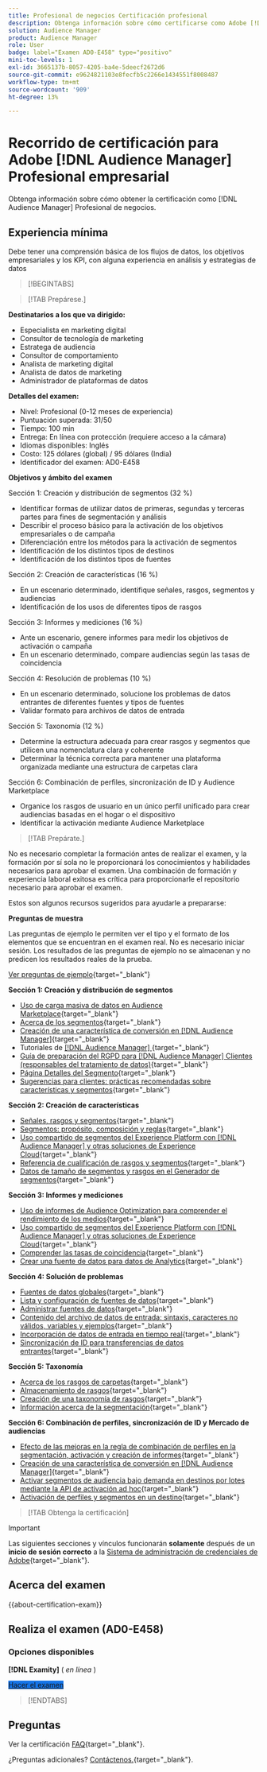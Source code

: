 ```yaml
---
title: Profesional de negocios Certificación profesional
description: Obtenga información sobre cómo certificarse como Adobe [!DNL Audience Manager] Profesional de negocios.
solution: Audience Manager
product: Audience Manager
role: User
badge: label="Examen AD0-E458" type="positivo"
mini-toc-levels: 1
exl-id: 3665137b-8057-4205-ba4e-5deecf2672d6
source-git-commit: e9624821103e8fecfb5c2266e1434551f8008487
workflow-type: tm+mt
source-wordcount: '909'
ht-degree: 13%

---
```


# Recorrido de certificación para Adobe [!DNL Audience Manager] Profesional empresarial

Obtenga información sobre cómo obtener la certificación como [!DNL Audience Manager] Profesional de negocios.

## Experiencia mínima

Debe tener una comprensión básica de los flujos de datos, los objetivos empresariales y los KPI, con alguna experiencia en análisis y estrategias de datos

>[!BEGINTABS]

>[!TAB Prepárese.]

**Destinatarios a los que va dirigido:**

* Especialista en marketing digital
* Consultor de tecnología de marketing
* Estratega de audiencia
* Consultor de comportamiento
* Analista de marketing digital
* Analista de datos de marketing
* Administrador de plataformas de datos

**Detalles del examen:**

* Nivel: Profesional (0-12 meses de experiencia)
* Puntuación superada: 31/50
* Tiempo: 100 min
* Entrega: En línea con protección (requiere acceso a la cámara)
* Idiomas disponibles: Inglés
* Costo: 125 dólares (global) / 95 dólares (India)
* Identificador del examen: AD0-E458

**Objetivos y ámbito del examen**

Sección 1: Creación y distribución de segmentos (32 %)

* Identificar formas de utilizar datos de primeras, segundas y terceras partes para fines de segmentación y análisis
* Describir el proceso básico para la activación de los objetivos empresariales o de campaña
* Diferenciación entre los métodos para la activación de segmentos
* Identificación de los distintos tipos de destinos
* Identificación de los distintos tipos de fuentes

Sección 2: Creación de características (16 %)

* En un escenario determinado, identifique señales, rasgos, segmentos y audiencias
* Identificación de los usos de diferentes tipos de rasgos

Sección 3: Informes y mediciones (16 %)

* Ante un escenario, genere informes para medir los objetivos de activación o campaña
* En un escenario determinado, compare audiencias según las tasas de coincidencia

Sección 4: Resolución de problemas (10 %)

* En un escenario determinado, solucione los problemas de datos entrantes de diferentes fuentes y tipos de fuentes
* Validar formato para archivos de datos de entrada

Sección 5: Taxonomía (12 %)

* Determine la estructura adecuada para crear rasgos y segmentos que utilicen una nomenclatura clara y coherente
* Determinar la técnica correcta para mantener una plataforma organizada mediante una estructura de carpetas clara

Sección 6: Combinación de perfiles, sincronización de ID y Audience Marketplace

* Organice los rasgos de usuario en un único perfil unificado para crear audiencias basadas en el hogar o el dispositivo
* Identificar la activación mediante Audience Marketplace

>[!TAB Prepárate.]

No es necesario completar la formación antes de realizar el examen, y la formación por sí sola no le proporcionará los conocimientos y habilidades necesarios para aprobar el examen. Una combinación de formación y experiencia laboral exitosa es crítica para proporcionarle el repositorio necesario para aprobar el examen.

Estos son algunos recursos sugeridos para ayudarle a prepararse:

**Preguntas de muestra**

Las preguntas de ejemplo le permiten ver el tipo y el formato de los elementos que se encuentran en el examen real. No es necesario iniciar sesión. Los resultados de las preguntas de ejemplo no se almacenan y no predicen los resultados reales de la prueba.

[Ver preguntas de ejemplo](https://scorpion.caveon.com/launchpad/ad0-e458-adobe-audience-manager-business-practitioner-professional-copy-dvaivw){target="_blank"}

**Sección 1: Creación y distribución de segmentos**

* [Uso de carga masiva de datos en Audience Marketplace](https://experienceleague.adobe.com/docs/audience-manager-learn/tutorials/audience-marketplace/buying-data/bulk-uploading-data-usage-into-the-audience-marketplace.html){target="_blank"}
* [Acerca de los segmentos](https://experienceleague.adobe.com/docs/analytics/components/segmentation/seg-overview.html?lang=es){target="_blank"}
* [Creación de una característica de conversión en [!DNL Audience Manager]](https://experienceleague.adobe.com/docs/audience-manager-learn/tutorials/build-and-manage-audiences/traits-and-segments/creating-conversion-traits.html){target="_blank"}
* Tutoriales de [[!DNL Audience Manager] ](https://experienceleague.adobe.com/docs/audience-manager-learn/tutorials/overview.html?lang=tr){target="_blank"}
* [Guía de preparación del RGPD para [!DNL Audience Manager] Clientes (responsables del tratamiento de datos)](https://experienceleague.adobe.com/docs/audience-manager/user-guide/overview/data-privacy/data-privacy-reference/aam-gdpr-readiness.html){target="_blank"}
* [Página Detalles del Segmento](https://experienceleague.adobe.com/docs/audience-manager/user-guide/features/segments/segment-summary-view.html){target="_blank"}
* [Sugerencias para clientes: prácticas recomendadas sobre características y segmentos](https://experienceleague.adobe.com/docs/audience-manager-learn/tutorials/build-and-manage-audiences/traits-and-segments/customer-tips-traits-and-segments-best-practices.html%3Flang%3Dja){target="_blank"}

**Sección 2: Creación de características**

* [Señales, rasgos y segmentos](https://experienceleague.adobe.com/docs/audience-manager/user-guide/reference/signal-trait-segment.html?lang=es){target="_blank"}
* [Segmentos: propósito, composición y reglas](https://experienceleague.adobe.com/docs/audience-manager/user-guide/features/segments/segments-purpose.html){target="_blank"}
* [Uso compartido de segmentos del Experience Platform con [!DNL Audience Manager] y otras soluciones de Experience Cloud](https://experienceleague.adobe.com/docs/audience-manager/user-guide/implementation-integration-guides/integration-experience-platform/aam-aep-audience-sharing.html){target="_blank"}
* [Referencia de cualificación de rasgos y segmentos](https://experienceleague.adobe.com/docs/audience-manager/user-guide/features/traits/trait-and-segment-qualification-reference.html){target="_blank"}
* [Datos de tamaño de segmentos y rasgos en el Generador de segmentos](https://experienceleague.adobe.com/docs/audience-manager/user-guide/features/segments/segment-builder-data.html?lang=es){target="_blank"}

**Sección 3: Informes y mediciones**

* [Uso de informes de Audience Optimization para comprender el rendimiento de los medios](https://experienceleague.adobe.com/docs/audience-manager-learn/tutorials/reports/using-audience-optimization-reports-to-understand-media-performance.html){target="_blank"}
* [Uso compartido de segmentos del Experience Platform con [!DNL Audience Manager] y otras soluciones de Experience Cloud](https://experienceleague.adobe.com/docs/audience-manager/user-guide/implementation-integration-guides/integration-experience-platform/aam-aep-audience-sharing.html){target="_blank"}
* [Comprender las tasas de coincidencia](https://experienceleague.adobe.com/docs/audience-manager-learn/tutorials/data-activation/destinations-basics/understanding-match-rates.html){target="_blank"}
* [Crear una fuente de datos para datos de Analytics](https://experienceleague.adobe.com/docs/audience-manager-learn/tutorials/setup-and-admin/data-sources/create-a-data-source-for-analytics-data.html?lang=ru){target="_blank"}

**Sección 4: Solución de problemas**

* [Fuentes de datos globales](https://experienceleague.adobe.com/docs/audience-manager/user-guide/features/data-sources/global-data-sources.html#:~:text=Global%20data%20sources%20are%20accessible,by%20manufacturers%20for%20advertising%20purposes.){target="_blank"}
* [Lista y configuración de fuentes de datos](https://experienceleague.adobe.com/docs/audience-manager/user-guide/features/data-sources/datasources-list-and-settings.html){target="_blank"}
* [Administrar fuentes de datos](https://experienceleague.adobe.com/docs/audience-manager/user-guide/features/data-sources/manage-datasources.html?lang=es){target="_blank"}
* [Contenido del archivo de datos de entrada: sintaxis, caracteres no válidos, variables y ejemplos](https://experienceleague.adobe.com/docs/audience-manager/user-guide/implementation-integration-guides/sending-audience-data/batch-data-transfer-process/inbound-file-contents.html){target="_blank"}
* [Incorporación de datos de entrada en tiempo real](https://experienceleague.adobe.com/docs/audience-manager/user-guide/implementation-integration-guides/sending-audience-data/real-time-inbound-data-integration/real-time-data-transfer.html){target="_blank"}
* [Sincronización de ID para transferencias de datos entrantes](https://experienceleague.adobe.com/docs/audience-manager/user-guide/implementation-integration-guides/sending-audience-data/batch-data-transfer-process/id-sync-http.html){target="_blank"}

**Sección 5: Taxonomía**

* [Acerca de los rasgos de carpetas](https://experienceleague.adobe.com/docs/audience-manager/user-guide/features/traits/about-folder-traits.html){target="_blank"}
* [Almacenamiento de rasgos](https://experienceleague.adobe.com/docs/audience-manager/user-guide/features/traits/trait-storage.html){target="_blank"}
* [Creación de una taxonomía de rasgos](https://experienceleague.adobe.com/docs/audience-manager-learn/tutorials/build-and-manage-audiences/traits-and-segments/creating-a-trait-taxonomy.html?lang=es){target="_blank"}
* [Información acerca de la segmentación](https://experienceleague.adobe.com/docs/experience-manager-cloud-service/content/sites/authoring/personalization/segmentation.html){target="_blank"}

**Sección 6: Combinación de perfiles, sincronización de ID y Mercado de audiencias**

* [Efecto de las mejoras en la regla de combinación de perfiles en la segmentación, activación y creación de informes](https://experienceleague.adobe.com/docs/audience-manager-learn/tutorials/build-and-manage-audiences/profile-merge/how-profile-merge-rule-enhancements-impact-segmentation-activation-and-reporting.html){target="_blank"}
* [Creación de una característica de conversión en [!DNL Audience Manager]](https://experienceleague.adobe.com/docs/audience-manager-learn/tutorials/build-and-manage-audiences/traits-and-segments/creating-conversion-traits.html){target="_blank"}
* [Activar segmentos de audiencia bajo demanda en destinos por lotes mediante la API de activación ad hoc](https://experienceleague.adobe.com/docs/experience-platform/destinations/api/ad-hoc-activation-api.html){target="_blank"}
* [Activación de perfiles y segmentos en un destino](https://experienceleague.adobe.com/docs/platform-learn/tutorials/destinations/activate-profiles-and-segments-to-a-destination.html){target="_blank"}

>[!TAB Obtenga la certificación]

>[!IMPORTANT]
>
>Las siguientes secciones y vínculos funcionarán **solamente** después de un **inicio de sesión correcto** a la [Sistema de administración de credenciales de Adobe](https://www.certmetrics.com/adobe){target="_blank"}.



## Acerca del examen

{{about-certification-exam}}

## Realiza el examen (AD0-E458)

### Opciones disponibles

**[!DNL Examity]** ( *en línea* )

<a href="https://www.certmetrics.com/adobe/candidate/examity_sso.aspx?eid=AD0-E458" target="_blank" class="spectrum-Button spectrum-Button--fill spectrum-Button--accent spectrum-Button--sizeM is-margin-bottom-big-big at-element-click-tracking" style="background-color:#1473E6">

<span class="spectrum-Button-label has-no-wrap">
   Hacer el examen
</span>
</a>

>[!ENDTABS]

## Preguntas

Ver la certificación [FAQ](https://experienceleague.adobe.com/docs/certification/certification/faq.html){target="_blank"}.

¿Preguntas adicionales? [Contáctenos.](mailto:certif@adobe.com){target="_blank"}.
